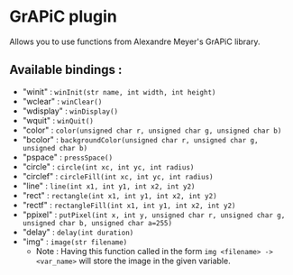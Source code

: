 # GrAPiC plugin
Allows you to use functions from Alexandre Meyer's GrAPiC library.

## Available bindings :
- "winit" : `winInit(str name, int width, int height)`
- "wclear" : `winClear()`
- "wdisplay" : `winDisplay()`
- "wquit" : `winQuit()`
- "color" : `color(unsigned char r, unsigned char g, unsigned char b)`
- "bcolor" : `backgroundColor(unsigned char r, unsigned char g, unsigned char b)`
- "pspace" : `pressSpace()`
- "circle" : `circle(int xc, int yc, int radius)`
- "circlef" : `circleFill(int xc, int yc, int radius)`
- "line" : `line(int x1, int y1, int x2, int y2)`
- "rect" : `rectangle(int x1, int y1, int x2, int y2)`
- "rectf" : `rectangleFill(int x1, int y1, int x2, int y2)`
- "ppixel" : `putPixel(int x, int y, unsigned char r, unsigned char g, unsigned char b, unsigned char a=255)`
- "delay" : `delay(int duration)`
- "img" : `image(str filename)`
  - Note : Having this function called in the form `img <filename> -> <var_name>` will store the image in the given variable.

